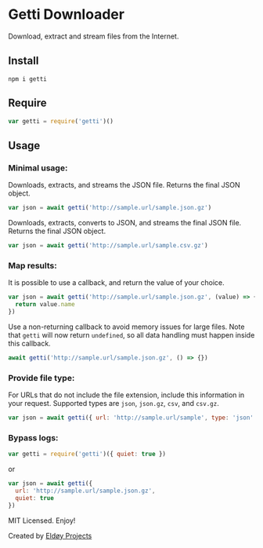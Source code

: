 # Getti Downloader

Download, extract and stream files from the Internet.

## Install
```
npm i getti
```

## Require

```js
var getti = require('getti')()
```

## Usage

### Minimal usage:

Downloads, extracts, and streams the JSON file. Returns the final JSON object.

```js
var json = await getti('http://sample.url/sample.json.gz')
```

Downloads, extracts, converts to JSON, and streams the final JSON file. Returns the final JSON object.

```js
var json = await getti('http://sample.url/sample.csv.gz')
```

### Map results:

It is possible to use a callback, and return the value of your choice.

```js
var json = await getti('http://sample.url/sample.json.gz', (value) => {
  return value.name
})
```

Use a non-returning callback to avoid memory issues for large files. Note that `getti` will now return `undefined`, so all data handling must happen inside this callback.

```js
await getti('http://sample.url/sample.json.gz', () => {})
```

### Provide file type:

For URLs that do not include the file extension, include this information in your request. Supported types are `json`, `json.gz`, `csv`, and `csv.gz`.

```js
var json = await getti({ url: 'http://sample.url/sample', type: 'json' })
```

### Bypass logs:
```js
var getti = require('getti')({ quiet: true })
```
or
```js
var json = await getti({
  url: 'http://sample.url/sample.json.gz',
  quiet: true
})
```

MIT Licensed. Enjoy!

Created by [Eldøy Projects](https://eldoy.com)